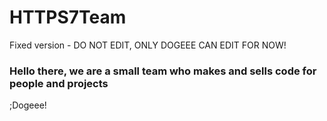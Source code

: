 # HTTPS7Team
Fixed version - DO NOT EDIT, ONLY DOGEEE CAN EDIT FOR NOW!

### Hello there, we are a small team who makes and sells code for people and projects

;Dogeee!
